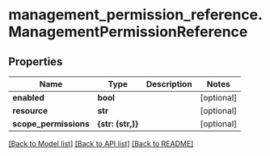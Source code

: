 # management_permission_reference.ManagementPermissionReference

## Properties
Name | Type | Description | Notes
------------ | ------------- | ------------- | -------------
**enabled** | **bool** |  | [optional] 
**resource** | **str** |  | [optional] 
**scope_permissions** | **{str: (str,)}** |  | [optional] 

[[Back to Model list]](../README.md#documentation-for-models) [[Back to API list]](../README.md#documentation-for-api-endpoints) [[Back to README]](../README.md)


